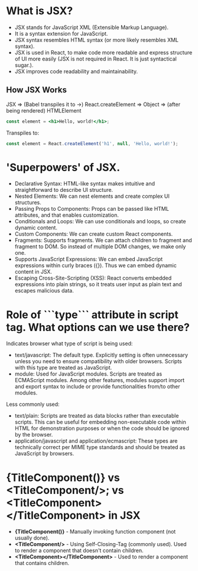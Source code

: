 <h1>What is JSX?</h1>

- JSX stands for JavaScript XML (Extensible Markup Language).
- It is a syntax extension for JavaScript.
- JSX syntax resembles HTML syntax (or more likely resembles XML syntax).
- JSX is used in React, to make code more readable and express structure of UI more easily (JSX is not required in React. It is just syntactical sugar.).
- JSX improves code readability and maintainability.

<h2>How JSX Works</h2>

JSX => (Babel transpiles it to ->) React.createElement => Object => (after being rendered) HTMLElement

```jsx
const element = <h1>Hello, world!</h1>;
```
Transpiles to:

```javascript
const element = React.createElement('h1', null, 'Hello, world!');
```






<h1>'Superpowers' of JSX.</h1>

- Declarative Syntax: HTML-like syntax makes intuitive and straightforward to describe UI structure.
- Nested Elements: We can nest elements and create complex UI structures.
- Passing Props to Components: Props can be passed like HTML attributes, and that enables customization.
- Conditionals and Loops: We can use conditionals and loops, so create dynamic content.
- Custom Components: We can create custom React components.
- Fragments: Supports fragments. We can attach children to fragment and fragment to DOM. So instead of multiple DOM changes, we make only one.
- Supports JavaScript Expressions: We can embed JavaScript expressions within curly braces ({}). Thus we can embed dynamic content in JSX.
- Escaping Cross-Site-Scripting (XSS): React converts embedded expressions into plain strings, so it treats user input as plain text and    escapes malicious data.





<h1>Role of ```type``` attribute in script tag. What options can we use there?</h1>

Indicates browser what type of script is being used:
- text/javascript: The default type. Explicitly setting is often unnecessary unless you need to ensure compatibility with older browsers. Scripts with this type are treated as JavaScript.
- module: Used for JavaScript modules. Scripts are treated as ECMAScript modules. Among other features, modules support import and export syntax to include or provide functionalities from/to other modules.

Less commonly used:
- text/plain: Scripts are treated as data blocks rather than executable scripts. This can be useful for embedding non-executable code within HTML for demonstration purposes or when the code should be ignored by the browser.
- application/javascript and application/ecmascript: These types are technically correct per MIME type standards and should be treated as JavaScript by browsers. 





<h1>&lbrace;TitleComponent()&rbrace; vs &lt;TitleComponent/&gt;; vs &lt;TitleComponent&gt;&lt;/TitleComponent&gt; in JSX</h1>

- <b>&lbrace;TitleComponent()&rbrace;</b> - Manually invoking function component (not usually done).
- <b>&lt;TitleComponent/&gt;</b> - Using Self-Closing-Tag (commonly used). Used to render a component that doesn't contain children.
- <b>&lt;TitleComponent&gt;&lt;/TitleComponent&gt;</b> - Used to render a component that contains children.